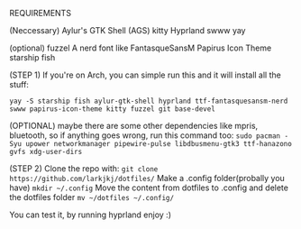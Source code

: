 REQUIREMENTS

(Neccessary)
Aylur's GTK Shell (AGS)
kitty
Hyprland
swww
yay

(optional)
fuzzel
A nerd font like FantasqueSansM
Papirus Icon Theme
starship
fish

(STEP 1)
If you're on Arch, you can simple run this and it will install all the stuff:

`yay -S starship fish aylur-gtk-shell hyprland ttf-fantasquesansm-nerd swww papirus-icon-theme kitty fuzzel git base-devel`

(OPTIONAL) maybe there are some other dependencies like mpris, bluetooth, so if anything goes wrong, run this command too:
`sudo pacman -Syu upower networkmanager pipewire-pulse libdbusmenu-gtk3 ttf-hanazono gvfs xdg-user-dirs`

(STEP 2)
Clone the repo with:
`git clone https://github.com/larkjkj/dotfiles/`
Make a .config folder(probally you have)
`mkdir ~/.config`
Move the content from dotfiles to .config and delete the dotfiles folder
`mv ~/dotfiles ~/.config/`

You can test it, by running hyprland
enjoy :)
